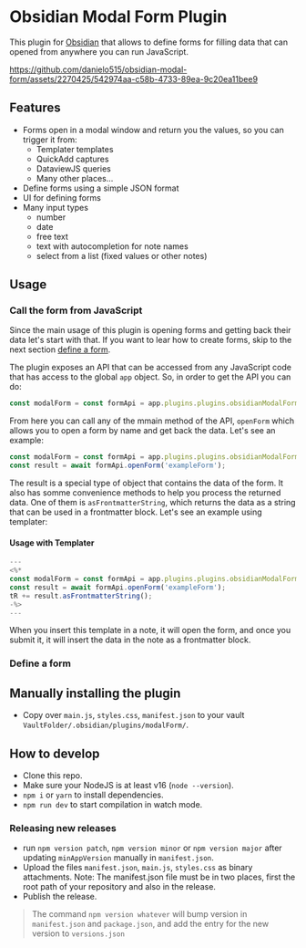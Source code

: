 # Obsidian Modal Form Plugin

This plugin for [Obsidian](https://obsidian.md) that allows to define forms for filling data that can opened from anywhere you can run JavaScript.



https://github.com/danielo515/obsidian-modal-form/assets/2270425/542974aa-c58b-4733-89ea-9c20ea11bee9



## Features

- Forms open in a modal window and return you the values, so you can trigger it from:
  - Templater templates
  - QuickAdd captures
  - DataviewJS queries
  - Many other places...
- Define forms using a simple JSON format
- UI for defining forms
- Many input types 
  - number
  - date
  - free text
  - text with autocompletion for note names
  - select from a list (fixed values or other notes)


## Usage

### Call the form from JavaScript

Since the main usage of this plugin is opening forms and getting back their data let's start with that. If you want to lear how to create forms, skip to the next section [define a form](define-a-form).

The plugin exposes an API that can be accessed from any JavaScript code that has access to the global `app` object. So, in order to get the API you can do:

```javascript
const modalForm = const formApi = app.plugins.plugins.obsidianModalForm.api;
````

From here you can call any of the mmain method of the API, `openForm` which allows you to open a form by name and get back the data. Let's see an example:

```javascript
const modalForm = const formApi = app.plugins.plugins.obsidianModalForm.api;
const result = await formApi.openForm('exampleForm');
```

The result is a special type of object that contains the data of the form. 
It also has somme convenience methods to help you process the returned data.
One of them is `asFrontmatterString`, which returns the data as a string that can be used in a frontmatter block. Let's see an example using templater:


#### Usage with Templater

```javascript
---
<%* 
const modalForm = const formApi = app.plugins.plugins.obsidianModalForm.api;
const result = await formApi.openForm('exampleForm');
tR += result.asFrontmatterString();
-%>
---
```

When you insert this template in a note, it will open the form, and once you submit it, it will insert the data in the note as a frontmatter block.

### Define a form

## Manually installing the plugin

- Copy over `main.js`, `styles.css`, `manifest.json` to your vault `VaultFolder/.obsidian/plugins/modalForm/`.

## How to develop

- Clone this repo.
- Make sure your NodeJS is at least v16 (`node --version`).
- `npm i` or `yarn` to install dependencies.
- `npm run dev` to start compilation in watch mode.

### Releasing new releases

- run `npm version patch`, `npm version minor` or `npm version major` after updating `minAppVersion` manually in `manifest.json`.
- Upload the files `manifest.json`, `main.js`, `styles.css` as binary attachments. Note: The manifest.json file must be in two places, first the root path of your repository and also in the release.
- Publish the release.

> The command `npm version whatever` will bump version in `manifest.json` and `package.json`, and add the entry for the new version to `versions.json`
